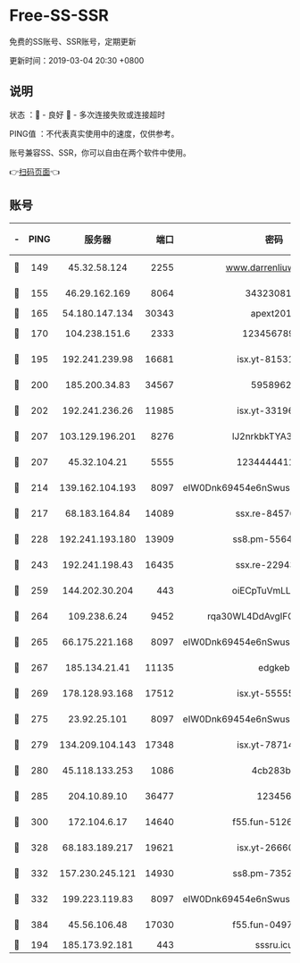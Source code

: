 # Free-SS-SSR

免费的SS账号、SSR账号，定期更新

更新时间：2019-03-04 20:30 +0800

## 说明

状态     ：🙂 - 良好 🙁 - 多次连接失败或连接超时

PING值   ：不代表真实使用中的速度，仅供参考。

账号兼容SS、SSR，你可以自由在两个软件中使用。

👉[扫码页面](https://liesauer.github.io/free-ss-ssr.github.io/)👈

## 账号

|-|PING|服务器|端口|密码|加密方式|区域|
|:----:|:----:|:-----:|-----:|:----:|:----:|:----:|
|🙂|149|45.32.58.124|2255|www.darrenliuwei.com|aes-256-cfb|JP|
|🙂|155|46.29.162.169|8064|3432308177|aes-256-cfb|RU|
|🙂|165|54.180.147.134|30343|apext2019|chacha20|KR|
|🙂|170|104.238.151.6|2333|12345678900|aes-256-cfb|JP|
|🙂|195|192.241.239.98|16681|isx.yt-81531796|aes-256-cfb|US|
|🙂|200|185.200.34.83|34567|59589627|aes-256-cfb|US|
|🙂|202|192.241.236.26|11985|isx.yt-33196009|aes-256-cfb|US|
|🙂|207|103.129.196.201|8276|lJ2nrkbkTYA30wv0|aes-256-cfb|US|
|🙂|207|45.32.104.21|5555|1234444411111|aes-256-cfb|SG|
|🙂|214|139.162.104.193|8097|eIW0Dnk69454e6nSwuspv9DmS201tQ0D|aes-256-cfb|JP|
|🙂|217|68.183.164.84|14089|ssx.re-84576345|aes-256-cfb|US|
|🙂|228|192.241.193.180|13909|ss8.pm-55642212|aes-256-cfb|US|
|🙂|243|192.241.198.43|16435|ssx.re-22943266|aes-256-cfb|US|
|🙂|259|144.202.30.204|443|oiECpTuVmLLxk4Ts|aes-256-cfb|US|
|🙂|264|109.238.6.24|9452|rqa30WL4DdAvgIFG6Fs3znzTa|aes-256-cfb|FR|
|🙂|265|66.175.221.168|8097|eIW0Dnk69454e6nSwuspv9DmS201tQ0D|aes-256-cfb|US|
|🙂|267|185.134.21.41|11135|edgkeb|aes-256-cfb|GB|
|🙂|269|178.128.93.168|17512|isx.yt-55555865|aes-256-cfb|SG|
|🙂|275|23.92.25.101|8097|eIW0Dnk69454e6nSwuspv9DmS201tQ0D|aes-256-cfb|US|
|🙂|279|134.209.104.143|17348|isx.yt-78714396|aes-256-cfb|SG|
|🙂|280|45.118.133.253|1086|4cb283b8|aes-256-cfb|SG|
|🙂|285|204.10.89.10|36477|123456|aes-256-cfb|US|
|🙂|300|172.104.6.17|14640|f55.fun-51267758|aes-256-cfb|US|
|🙂|328|68.183.189.217|19621|isx.yt-26660218|aes-256-cfb|SG|
|🙂|332|157.230.245.121|14930|ss8.pm-73529175|aes-256-cfb|SG|
|🙂|332|199.223.119.83|8097|eIW0Dnk69454e6nSwuspv9DmS201tQ0D|aes-256-cfb|US|
|🙂|384|45.56.106.48|17030|f55.fun-04977203|aes-256-cfb|US|
|🙂|194|185.173.92.181|443|sssru.icu|rc4-md5|RU|
